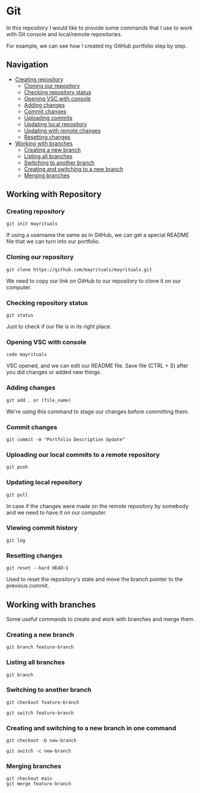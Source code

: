 # Git

In this repository I would like to provide some commands that I use to work with Git console and local/remote repositories.

For example, we can see how I created my GitHub portfolio step by step.

## Navigation

- [Creating repository](#creating-repository)
  - [Cloning our repository](#cloning-our-repository)
  - [Checking repository status](#checking-repository-status)
  - [Opening VSC with console](#opening-vsc-with-console)
  - [Adding changes](#adding-changes)
  - [Commit changes](#commit-changes)
  - [Uploading commits](#uploading-our-local-commits-to-a-remote-repository)
  - [Updating local repository](#updating-local-repository)
  - [Updating with remote changes](#updating-with-remote-changes)
  - [Resetting changes](#resetting-changes)
- [Working with branches](#working-with-branches)
  - [Creating a new branch](#creating-a-new-branch)
  - [Listing all branches](#listing-all-branches)
  - [Switching to another branch](#switching-to-another-branch)
  - [Creating and switching to a new branch](#creating-and-switching-to-a-new-branch-in-one-command)
  - [Merging branches](#merging-branches)

## Working with Repository

### Creating repository

```git
git init mayrituals
```

If using a username the same as in GitHub, we can get a special README file that we can turn into our portfolio.

### Cloning our repository

```git
git clone https://github.com/mayrituals/mayrituals.git
```

We need to copy our link on GitHub to our repository to clone it on our computer.

### Checking repository status

```git
git status
```

Just to check if our file is in its right place.

### Opening VSC with console

```git
code mayrituals
```

VSC opened, and we can edit our README file. Save file (CTRL + S) after you did changes or added new things.

### Adding changes

```git
git add . or (file_name)
```

We're using this command to stage our changes before committing them.

### Commit changes

```git
git commit -m "Portfolio Description Update"
```

### Uploading our local commits to a remote repository

```git
git push
```

### Updating local repository

```git
git pull
```

In case if the changes were made on the remote repository by somebody and we need to have it on our computer.

### Viewing commit history

```git
git log
```

### Resetting changes

```git
git reset --hard HEAD~1
```

Used to reset the repository's state and move the branch pointer to the previous commit.

## Working with branches
Some useful commands to create and work with branches and merge them.

### Creating a new branch

```git
git branch feature-branch
```

### Listing all branches

```git
git branch
```

### Switching to another branch

```git
git checkout feature-branch
```

```git
git switch feature-branch
```

### Creating and switching to a new branch in one command

```git
git checkout -b new-branch
```

```git
git switch -c new-branch
```

### Merging branches

```git
git checkout main
git merge feature-branch
```